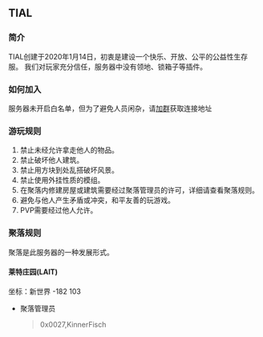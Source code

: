 ## TIAL

### 简介
TIAL创建于2020年1月14日，初衷是建设一个快乐、开放、公平的公益性生存服。
我们对玩家充分信任，服务器中没有领地、锁箱子等插件。

### 如何加入
服务器未开启白名单，但为了避免人员闲杂，请[加群](https://jq.qq.com/?_wv=1027&k=t35mfAFG)获取连接地址

### 游玩规则
1. 禁止未经允许拿走他人的物品。
2. 禁止破坏他人建筑。
3. 禁止用方块到处乱搭破坏风景。
4. 禁止使用外挂性质的模组。
5. 在聚落内修建房屋或建筑需要经过聚落管理员的许可，详细请查看聚落规则。
6. 避免与他人产生矛盾或冲突，和平友善的玩游戏。
7. PVP需要经过他人允许。

### 聚落规则
聚落是此服务器的一种发展形式。
#### 莱特庄园(LAIT)
坐标：新世界 -182 103
* 聚落管理员
  > 0x0027,KinnerFisch

